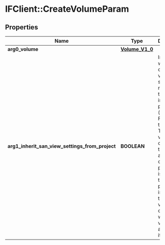 # IFClient::CreateVolumeParam

## Properties
Name | Type | Description | Notes
------------ | ------------- | ------------- | -------------
**arg0_volume** | [**Volume_V1_0**](Volume_V1_0.md) |  | 
**arg1_inherit_san_view_settings_from_project** | **BOOLEAN** | Indicates whether to copy the view settings related to the intended protocol (iSCSI or FC) from  the project. The default views created on the project are copied over if this parameter is true.  If this parameter is false, then the volume is created with no views attached to it.  | 


